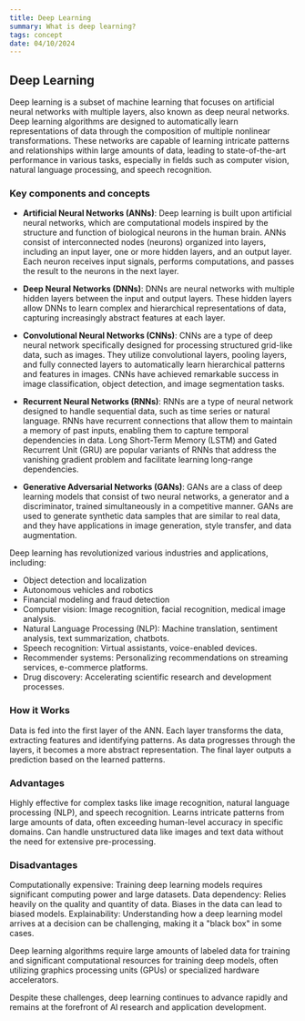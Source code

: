 ```yaml
---
title: Deep Learning
summary: What is deep learning?
tags: concept
date: 04/10/2024
---
```



## Deep Learning

Deep learning is a subset of machine learning that focuses on artificial neural networks with multiple layers, also known as deep neural networks. Deep learning algorithms are designed to automatically learn representations of data through the composition of multiple nonlinear transformations. These networks are capable of learning intricate patterns and relationships within large amounts of data, leading to state-of-the-art performance in various tasks, especially in fields such as computer vision, natural language processing, and speech recognition.

### Key components and concepts

- **Artificial Neural Networks (ANNs)**: Deep learning is built upon artificial neural networks, which are computational models inspired by the structure and function of biological neurons in the human brain. ANNs consist of interconnected nodes (neurons) organized into layers, including an input layer, one or more hidden layers, and an output layer. Each neuron receives input signals, performs computations, and passes the result to the neurons in the next layer.

- **Deep Neural Networks (DNNs)**: DNNs are neural networks with multiple hidden layers between the input and output layers. These hidden layers allow DNNs to learn complex and hierarchical representations of data, capturing increasingly abstract features at each layer.

- **Convolutional Neural Networks (CNNs)**: CNNs are a type of deep neural network specifically designed for processing structured grid-like data, such as images. They utilize convolutional layers, pooling layers, and fully connected layers to automatically learn hierarchical patterns and features in images. CNNs have achieved remarkable success in image classification, object detection, and image segmentation tasks.

- **Recurrent Neural Networks (RNNs)**: RNNs are a type of neural network designed to handle sequential data, such as time series or natural language. RNNs have recurrent connections that allow them to maintain a memory of past inputs, enabling them to capture temporal dependencies in data. Long Short-Term Memory (LSTM) and Gated Recurrent Unit (GRU) are popular variants of RNNs that address the vanishing gradient problem and facilitate learning long-range dependencies.

- **Generative Adversarial Networks (GANs)**: GANs are a class of deep learning models that consist of two neural networks, a generator and a discriminator, trained simultaneously in a competitive manner. GANs are used to generate synthetic data samples that are similar to real data, and they have applications in image generation, style transfer, and data augmentation.

Deep learning has revolutionized various industries and applications, including:

- Object detection and localization
- Autonomous vehicles and robotics
- Financial modeling and fraud detection
- Computer vision: Image recognition, facial recognition, medical image analysis.
- Natural Language Processing (NLP): Machine translation, sentiment analysis, text summarization, chatbots.
- Speech recognition: Virtual assistants, voice-enabled devices.
- Recommender systems: Personalizing recommendations on streaming services, e-commerce platforms.
- Drug discovery: Accelerating scientific research and development processes.

### How it Works
Data is fed into the first layer of the ANN.
Each layer transforms the data, extracting features and identifying patterns.
As data progresses through the layers, it becomes a more abstract representation.
The final layer outputs a prediction based on the learned patterns.

### Advantages
Highly effective for complex tasks like image recognition, natural language processing (NLP), and speech recognition.
Learns intricate patterns from large amounts of data, often exceeding human-level accuracy in specific domains.
Can handle unstructured data like images and text data without the need for extensive pre-processing.

### Disadvantages
Computationally expensive: Training deep learning models requires significant computing power and large datasets.
Data dependency: Relies heavily on the quality and quantity of data. Biases in the data can lead to biased models.
Explainability: Understanding how a deep learning model arrives at a decision can be challenging, making it a "black box" in some cases.

Deep learning algorithms require large amounts of labeled data for training and significant computational resources for training deep models, often utilizing graphics processing units (GPUs) or specialized hardware accelerators. 

Despite these challenges, deep learning continues to advance rapidly and remains at the forefront of AI research and application development.